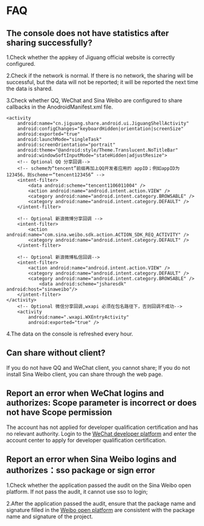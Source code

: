 # FAQ


## The console does not have statistics after sharing successfully?

1.Check whether the appkey of Jiguang official website is correctly configured.

2.Check if the network is normal. If there is no network, the sharing will be successful, but the data will not be reported; it will be reported the next time the data is shared.

3.Check whether QQ, WeChat and Sina Weibo are configured to share callbacks in the AnodroidManifest.xml file.


```
<activity
    android:name="cn.jiguang.share.android.ui.JiguangShellActivity"
    android:configChanges="keyboardHidden|orientation|screenSize"
    android:exported="true"
    android:launchMode="singleTask"
    android:screenOrientation="portrait"
    android:theme="@android:style/Theme.Translucent.NoTitleBar"
    android:windowSoftInputMode="stateHidden|adjustResize">
    <!-- Optional QQ 分享回调-->
    <!-- scheme为“tencent”前缀再加上QQ开发者应用的 appID；例如appID为123456，则scheme＝“tencent123456” -->
    <intent-filter>
        <data android:scheme="tencent1106011004" />
        <action android:name="android.intent.action.VIEW" />
        <category android:name="android.intent.category.BROWSABLE" />
        <category android:name="android.intent.category.DEFAULT" />
    </intent-filter>

    <!-- Optional 新浪微博分享回调 -->
    <intent-filter>
        <action android:name="com.sina.weibo.sdk.action.ACTION_SDK_REQ_ACTIVITY" />
        <category android:name="android.intent.category.DEFAULT" />
    </intent-filter>

    <!-- Optional 新浪微博私信回调-->
    <intent-filter>
        <action android:name="android.intent.action.VIEW" />
        <category android:name="android.intent.category.DEFAULT" />
        <category android:name="android.intent.category.BROWSABLE" />
            <data android:scheme="jsharesdk" android:host="sinaweibo"/>
    </intent-filter>
</activity>
    <!-- Optional 微信分享回调,wxapi 必须在包名路径下，否则回调不成功-->
    <activity
        android:name=".wxapi.WXEntryActivity"
        android:exported="true" />
```

4.The data on the console is refreshed every hour.

## Can share without client?

If you do not have QQ and WeChat client, you cannot share; If you do not install Sina Weibo client, you can share through the web page.

## Report an error when WeChat logins and authorizes: Scope parameter is incorrect or does not have Scope permission

The account has not applied for developer qualification certification and has no relevant authority. Login to the [WeChat developer platform](https://open.weixin.qq.com/) and enter the account center to apply for developer qualification certification.

## Report an error when Sina Weibo logins and authorizes：sso package or sign error

1.Check whether the application passed the audit on the Sina Weibo open platform. If not pass the audit, it cannot use sso to login; 

2.After the application passed the audit, ensure that the package name and signature filled in the [Weibo open platform](http://open.weibo.com/) are consistent with the package name and signature of the project.
